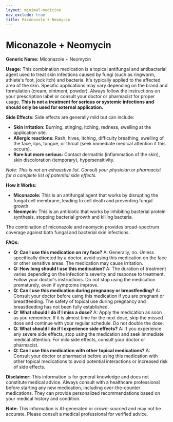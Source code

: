 ```yaml
---
layout: minimal-medicine
nav_exclude: true
title: Miconazole + Neomycin
---
```


# Miconazole + Neomycin

**Generic Name:** Miconazole + Neomycin

**Usage:**  This combination medication is a topical antifungal and antibacterial agent used to treat skin infections caused by fungi (such as ringworm, athlete's foot, jock itch) and bacteria.  It's typically applied to the affected area of the skin.  Specific applications may vary depending on the brand and formulation (cream, ointment, powder).  Always follow the instructions on your prescription label or consult your doctor or pharmacist for proper usage.  **This is not a treatment for serious or systemic infections and should only be used for external application.**

**Side Effects:**  Side effects are generally mild but can include:

* **Skin irritation:** Burning, stinging, itching, redness, swelling at the application site.
* **Allergic reactions:** Rash, hives, itching, difficulty breathing, swelling of the face, lips, tongue, or throat (seek immediate medical attention if this occurs).
* **Rare but more serious:**  Contact dermatitis (inflammation of the skin), skin discoloration (temporary), hypersensitivity.

*Note: This is not an exhaustive list.  Consult your physician or pharmacist for a complete list of potential side effects.*


**How it Works:**

* **Miconazole:** This is an antifungal agent that works by disrupting the fungal cell membrane, leading to cell death and preventing fungal growth.
* **Neomycin:** This is an antibiotic that works by inhibiting bacterial protein synthesis, stopping bacterial growth and killing bacteria.


The combination of miconazole and neomycin provides broad-spectrum coverage against both fungal and bacterial skin infections.


**FAQs:**

* **Q: Can I use this medication on my face?** A:  Generally, no.  Unless specifically directed by a doctor, avoid using this medication on the face or other sensitive areas.  The medication may cause irritation.
* **Q: How long should I use this medication?** A:  The duration of treatment varies depending on the infection's severity and response to treatment.  Follow your doctor's instructions.  Do not stop using the medication prematurely, even if symptoms improve.
* **Q: Can I use this medication during pregnancy or breastfeeding?** A:  Consult your doctor before using this medication if you are pregnant or breastfeeding.  The safety of topical use during pregnancy and breastfeeding has not been fully established.
* **Q: What should I do if I miss a dose?** A:  Apply the medication as soon as you remember.  If it is almost time for the next dose, skip the missed dose and continue with your regular schedule. Do not double the dose.
* **Q: What should I do if I experience side effects?** A:  If you experience any severe side effects, stop using the medication and seek immediate medical attention. For mild side effects, consult your doctor or pharmacist.
* **Q: Can I use this medication with other topical medications?** A:  Consult your doctor or pharmacist before using this medication with other topical medications to avoid potential interactions or increased risk of side effects.


**Disclaimer:** This information is for general knowledge and does not constitute medical advice.  Always consult with a healthcare professional before starting any new medication, including over-the-counter medications.  They can provide personalized recommendations based on your medical history and condition.


**Note:** This information is AI-generated or crowd-sourced and may not be accurate. Please consult a medical professional for verified advice.